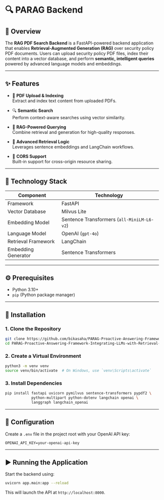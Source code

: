 
# 🔍 PARAG Backend

## 🧾 Overview

The **RAG PDF Search Backend** is a FastAPI-powered backend application that enables **Retrieval-Augmented Generation (RAG)** over security policy PDF documents. Users can upload security policy PDF files, index their content into a vector database, and perform **semantic, intelligent queries** powered by advanced language models and embeddings.

---

## ✨ Features

- 📄 **PDF Upload & Indexing**  
  Extract and index text content from uploaded PDFs.

- 🔍 **Semantic Search**  
  Perform context-aware searches using vector similarity.

- 🤖 **RAG-Powered Querying**  
  Combine retrieval and generation for high-quality responses.

- 🧠 **Advanced Retrieval Logic**  
  Leverages sentence embeddings and LangChain workflows.

- 🔐 **CORS Support**  
  Built-in support for cross-origin resource sharing.

---

## 🧱 Technology Stack

| Component            | Technology                         |
|----------------------|-------------------------------------|
| Framework            | FastAPI                            |
| Vector Database      | Milvus Lite                        |
| Embedding Model      | Sentence Transformers (`all-MiniLM-L6-v2`) |
| Language Model       | OpenAI (`gpt-4o`)                  |
| Retrieval Framework  | LangChain                          |
| Embedding Generator  | Sentence Transformers              |

---

## ⚙️ Prerequisites

- Python 3.10+
- `pip` (Python package manager)

---

## 🚀 Installation

### 1. Clone the Repository

```bash
git clone https://github.com/bikasaha/PARAG-Proactive-Answering-Framework-Integrating-LLMs-with-Retrieval-Augmented-Generation
cd PARAG-Proactive-Answering-Framework-Integrating-LLMs-with-Retrieval-Augmented-Generation/backend
```

### 2. Create a Virtual Environment

```bash
python3 -m venv venv
source venv/bin/activate  # On Windows, use `venv\Scripts\activate`
```

### 3. Install Dependencies

```bash
pip install fastapi uvicorn pymilvus sentence-transformers pypdf2 \
            python-multipart python-dotenv langchain openai \
            langgraph langchain_openai
```

---

## 🔐 Configuration

Create a `.env` file in the project root with your OpenAI API key:

```
OPENAI_API_KEY=your-openai-api-key
```


---

## ▶️ Running the Application

Start the backend using:

```bash
uvicorn app.main:app --reload
```

This will launch the API at `http://localhost:8000`.
